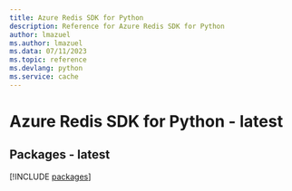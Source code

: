 ```yaml
---
title: Azure Redis SDK for Python
description: Reference for Azure Redis SDK for Python
author: lmazuel
ms.author: lmazuel
ms.data: 07/11/2023
ms.topic: reference
ms.devlang: python
ms.service: cache
---
```

# Azure Redis SDK for Python - latest
## Packages - latest
[!INCLUDE [packages](redis-index.md)]
